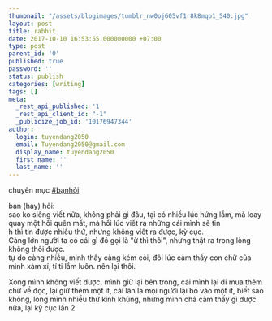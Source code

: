 ```yaml
---
thumbnail: "/assets/blogimages/tumblr_nw0oj605vf1r8k8mqo1_540.jpg"
layout: post
title: rabbit
date: 2017-10-10 16:53:55.000000000 +07:00
type: post
parent_id: '0'
published: true
password: ''
status: publish
categories: [writing]
tags: []
meta:
  _rest_api_published: '1'
  _rest_api_client_id: "-1"
  _publicize_job_id: '10176947344'
author:
  login: tuyendang2050
  email: Tuyendang2050@gmail.com
  display_name: tuyendang2050
  first_name: ''
  last_name: ''
---
```

chuyên mục <a class="_58cn" href="https://www.facebook.com/hashtag/b%E1%BA%A1nh%E1%BB%8Fi?source=feed_text&amp;story_id=2017134355234868"><span class="_5afx"><span class="_58cl _5afz">#</span><span class="_58cm">bạnhỏi</span></span></a>





bạn (hay) hỏi:<br />
sao ko siêng viết nữa, không phải gì đâu, tại có nhiều lúc hứng lắm, mà loay quay một hồi quên mất, mà hồi lúc viết ra những cái mình sẽ tin<br />
h thì tin được nhiều thứ, nhưng không viết ra được, kỳ cục.<br />
Càng lớn người ta có cái gì đó gọi là "ừ thì thôi", nhưng thật ra trong lòng không thôi được. <span class="text_exposed_show"><br />
tự do càng nhiều, minh thấy càng kém cỏi, đôi lúc cảm thấy con chữ của mình xàm xí, tí ti lắm luôn. nên lại thôi.</span>


<div class="text_exposed_show">
Xong mình không viết được, mình giữ lại bên trong, cái mình lại đi mua thêm chữ về đọc, lại giữ thêm một ít, cái lân la mọi người lại bỏ vào một ít, biết sao không, lòng mình nhiều thứ kinh khủng, nhưng mình chả cảm thấy gì được nữa, lại kỳ cục lần 2





</div>

